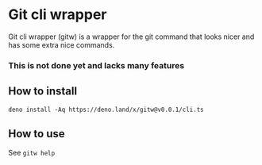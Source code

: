 # Git cli wrapper
Git cli wrapper (gitw) is a wrapper for the git command that looks nicer and has some extra nice commands.

### This is not done yet and lacks many features

## How to install

`deno install -Aq https://deno.land/x/gitw@v0.0.1/cli.ts`

## How to use

See `gitw help`
